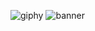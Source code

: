 ![giphy](https://user-images.githubusercontent.com/71793332/107427884-70461c80-6b54-11eb-8e22-2e5f842042e8.gif)
![banner](https://user-images.githubusercontent.com/71793332/107428784-b2bc2900-6b55-11eb-8d8f-f99122bbc1f9.png)
